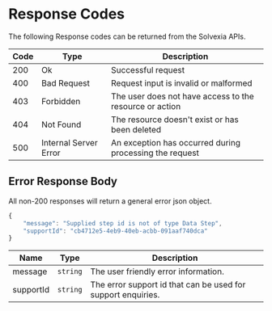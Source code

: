 # Response Codes   

The following Response codes can be returned from the Solvexia APIs.

| Code | Type | Description |
| ------------- |------------- | ------------- |
| 200 | Ok | Successful request |
| 400 | Bad Request | Request input is invalid or malformed |
| 403 | Forbidden | The user does not have access to the resource or action |
| 404 | Not Found | The resource doesn't exist or has been deleted |
| 500 | Internal Server Error | An exception has occurred during processing the request |

## Error Response Body
All non-200 responses will return a general error json object.

```javascript
{
    "message": "Supplied step id is not of type Data Step",
    "supportId": "cb4712e5-4eb9-40eb-acbb-091aaf740dca"
}
```

| Name | Type |Description |
| ------------- |------------- | -------------|
|message|`string`| The user friendly error information. |
|supportId|`string`| The error support id that can be used for support enquiries. |